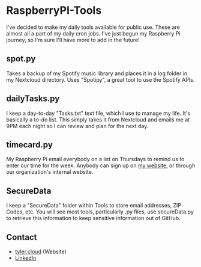 # RaspberryPI-Tools

I've decided to make my daily tools available for public use. These are almost all a part of my daily cron jobs. I've just begun my Raspberry Pi journey, so I'm sure I'll have more to add in the future!

## spot.py

Takes a backup of my Spotify music library and places it in a log folder in my Nextcloud directory. Uses "Spotipy", a great tool to use the Spotify APIs.

## dailyTasks.py

I keep a day-to-day "Tasks.txt" text file, which I use to manage my life. It's basically a to-do list. This simply takes it from Nextcloud and emails me at 9PM each night so I can review and plan for the next day.

## timecard.py

My Raspberry Pi email everybody on a list on Thursdays to remind us to enter our time for the week. Anybody can sign up on [my website](https://tyler.cloud/timecard), or through our organization's internal website.

## SecureData

I keep a "SecureData" folder within Tools to store email addresses, ZIP Codes, etc.
You will see most tools, particularly .py files, use secureData.py to retrieve this information to keep sensitive information out of GitHub.

## Contact
- [tyler.cloud](tyler.cloud) (Website)
- [LinkedIn](http://linkedin.com/in/tylerjwoodfin)
